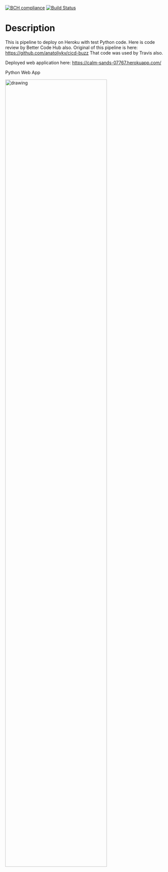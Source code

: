 [![BCH compliance](https://bettercodehub.com/edge/badge/anatoliykv/cicd-buzz?branch=master)](https://bettercodehub.com/) [![Build Status](https://travis-ci.com/anatoliykv/cicd-buzz.svg?branch=master)](https://travis-ci.com/anatoliykv/cicd-buzz)
# Description
This is pipeline to deploy on Heroku with test Python code.
Here is code review by Better Code Hub also.
Original of this pipeline is here: https://github.com/anatoliykv/cicd-buzz
That code was used by Travis also.

Deployed web application here: https://calm-sands-07767.herokuapp.com/

Python Web App

<img src="https://www.python.org/static/community_logos/python-logo-master-v3-TM.png" alt="drawing" width="80%"/>

